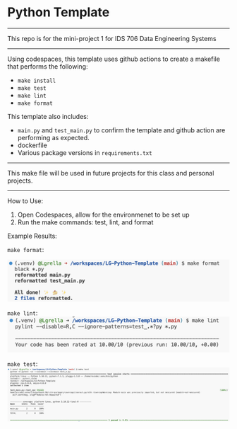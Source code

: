 # Python Template
---
This repo is for the mini-project 1 for IDS 706 Data Engineering Systems

---
Using codespaces, this template uses github actions to create a makefile that performs the following:
* `make install`
* `make test`
* `make lint`
* `make format`

This template also includes:
* `main.py` and `test_main.py` to confirm the template and github action are performing as expected.
* dockerfile
* Various package versions in `requirements.txt`

---

This make file will be used in future projects for this class and personal projects. 

---

How to Use:

1. Open Codespaces, allow for the environmenet to be set up
2. Run the make commands: test, lint, and format

Example Results:

`make format`:

![My Image](Make_Format_Success.png)

`make lint`:
![My Image](Make_Lint_Success.png)

`make test`:
![My Image](Make_Test_Success.png)
